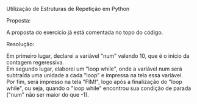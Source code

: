 Utilização de Estruturas de Repetição em Python

Proposta:

A proposta do exercício já está comentada no topo do código.

Resolução:

Em primeiro lugar, declarei a variável "num" valendo 10, que é o início da contagem regeressiva.   
Em segundo lugar, elaborei um "loop while", onde a variável num será subtraída uma unidade a cada "loop" e impressa na tela essa variável.   
Por fim, será impresso na tela "FIM!", logo após a finalização do "loop while", ou seja, quando o "loop while" encontrou sua condição de parada ("num" não ser maior do que -1). 
